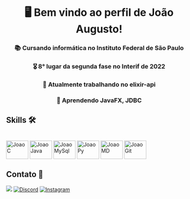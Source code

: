 <h1 align="center">🖥 Bem vindo ao perfil de João Augusto!</h1>
<h3 align="center">📚 Cursando informática no Instituto Federal de São Paulo</h3> 
<h3 align="center">🎖 8° lugar da segunda fase no Interif de 2022</h3>
<h3 align="center">🔭 Atualmente trabalhando no elixir-api</h3>
<h3 align="center">🌱 Aprendendo JavaFX, JDBC</h3> 

## Skills 🛠
<div style="display: inline_block"><br>
  <img align="center" alt="JoaoC" height="50" width="60" <img src="https://cdn.jsdelivr.net/gh/devicons/devicon/icons/c/c-original.svg" />
  <img align="center" alt="JoaoJava" height="50" width="60" <img src="https://cdn.jsdelivr.net/gh/devicons/devicon/icons/java/java-original.svg" />
  <img align="center" alt="JoaoMySql" height="50" width="60" <img src="https://cdn.jsdelivr.net/gh/devicons/devicon/icons/mysql/mysql-original-wordmark.svg" />
  <img align="center" alt="JoaoPy" height="50" width="60"<img src="https://cdn.jsdelivr.net/gh/devicons/devicon/icons/python/python-original.svg" />
  <img align="center" alt="JoaoMD" height="50" width="60" src="https://cdn.jsdelivr.net/gh/devicons/devicon/icons/markdown/markdown-original.svg" />
    <img align="center" alt="JoaoGit" height="50" width="60" <img src="https://cdn.jsdelivr.net/gh/devicons/devicon/icons/git/git-original.svg" />



## Contato 📱
  <a href = "mailto:joao.haupt.profissional@gmail.com"><img src="https://img.shields.io/badge/-Gmail-%23333?style=for-the-badge&logo=gmail" target="_blank"></a>
  [![Discord](https://img.shields.io/badge/Discord-7289DA?style=for-the-badge&logo=discord&logoColor=white)](https://discordapp.com/users/435221894980042753)
  [![Instagram](https://img.shields.io/badge/Instagram-E4405F?style=for-the-badge&logo=instagram&logoColor=white)](https://instagram.com/joaoaugustohaupt)




